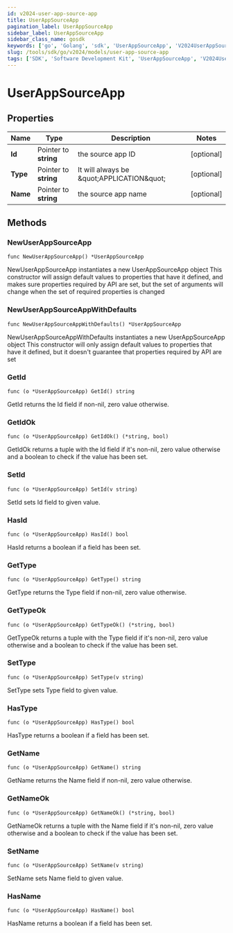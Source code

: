 ```yaml
---
id: v2024-user-app-source-app
title: UserAppSourceApp
pagination_label: UserAppSourceApp
sidebar_label: UserAppSourceApp
sidebar_class_name: gosdk
keywords: ['go', 'Golang', 'sdk', 'UserAppSourceApp', 'V2024UserAppSourceApp'] 
slug: /tools/sdk/go/v2024/models/user-app-source-app
tags: ['SDK', 'Software Development Kit', 'UserAppSourceApp', 'V2024UserAppSourceApp']
---
```


# UserAppSourceApp

## Properties

Name | Type | Description | Notes
------------ | ------------- | ------------- | -------------
**Id** | Pointer to **string** | the source app ID | [optional] 
**Type** | Pointer to **string** | It will always be \&quot;APPLICATION\&quot; | [optional] 
**Name** | Pointer to **string** | the source app name | [optional] 

## Methods

### NewUserAppSourceApp

`func NewUserAppSourceApp() *UserAppSourceApp`

NewUserAppSourceApp instantiates a new UserAppSourceApp object
This constructor will assign default values to properties that have it defined,
and makes sure properties required by API are set, but the set of arguments
will change when the set of required properties is changed

### NewUserAppSourceAppWithDefaults

`func NewUserAppSourceAppWithDefaults() *UserAppSourceApp`

NewUserAppSourceAppWithDefaults instantiates a new UserAppSourceApp object
This constructor will only assign default values to properties that have it defined,
but it doesn't guarantee that properties required by API are set

### GetId

`func (o *UserAppSourceApp) GetId() string`

GetId returns the Id field if non-nil, zero value otherwise.

### GetIdOk

`func (o *UserAppSourceApp) GetIdOk() (*string, bool)`

GetIdOk returns a tuple with the Id field if it's non-nil, zero value otherwise
and a boolean to check if the value has been set.

### SetId

`func (o *UserAppSourceApp) SetId(v string)`

SetId sets Id field to given value.

### HasId

`func (o *UserAppSourceApp) HasId() bool`

HasId returns a boolean if a field has been set.

### GetType

`func (o *UserAppSourceApp) GetType() string`

GetType returns the Type field if non-nil, zero value otherwise.

### GetTypeOk

`func (o *UserAppSourceApp) GetTypeOk() (*string, bool)`

GetTypeOk returns a tuple with the Type field if it's non-nil, zero value otherwise
and a boolean to check if the value has been set.

### SetType

`func (o *UserAppSourceApp) SetType(v string)`

SetType sets Type field to given value.

### HasType

`func (o *UserAppSourceApp) HasType() bool`

HasType returns a boolean if a field has been set.

### GetName

`func (o *UserAppSourceApp) GetName() string`

GetName returns the Name field if non-nil, zero value otherwise.

### GetNameOk

`func (o *UserAppSourceApp) GetNameOk() (*string, bool)`

GetNameOk returns a tuple with the Name field if it's non-nil, zero value otherwise
and a boolean to check if the value has been set.

### SetName

`func (o *UserAppSourceApp) SetName(v string)`

SetName sets Name field to given value.

### HasName

`func (o *UserAppSourceApp) HasName() bool`

HasName returns a boolean if a field has been set.


